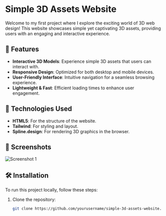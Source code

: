 # Simple 3D Assets Website

Welcome to my first project where I explore the exciting world of 3D web design! This website showcases simple yet captivating 3D assets, providing users with an engaging and interactive experience.

## 🚀 Features

- **Interactive 3D Models**: Experience simple 3D assets that users can interact with.
- **Responsive Design**: Optimized for both desktop and mobile devices.
- **User-Friendly Interface**: Intuitive navigation for a seamless browsing experience.
- **Lightweight & Fast**: Efficient loading times to enhance user engagement.

## 🎨 Technologies Used

- **HTML5**: For the structure of the website.
- **Tailwind**: For styling and layout.
- **Spline.design**: For rendering 3D graphics in the browser.

## 📸 Screenshots

![Screenshot 1](link-to-your-screenshot1.png)

## 🛠 Installation

To run this project locally, follow these steps:

1. Clone the repository:
   ```bash
   git clone https://github.com/yourusername/simple-3d-assets-website.git
